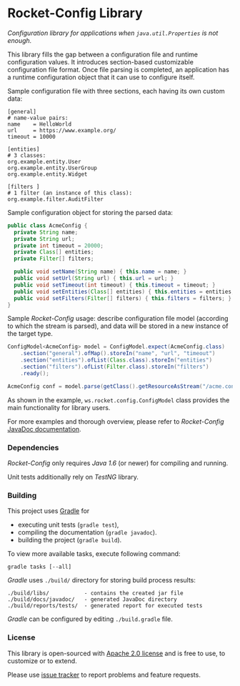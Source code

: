Rocket-Config Library
=======================

_Configuration library for applications when ``java.util.Properties`` is not enough._

This library fills the gap between a configuration file and runtime configuration values. It introduces section-based
customizable configuration file format. Once file parsing is completed, an application has a runtime configuration
object that it can use to configure itself.

Sample configuration file with three sections, each having its own custom data:

```
[general]
# name-value pairs:
name    = HelloWorld
url     = https://www.example.org/
timeout = 10000

[entities]
# 3 classes:
org.example.entity.User
org.example.entity.UserGroup
org.example.entity.Widget

[filters ]
# 1 filter (an instance of this class):
org.example.filter.AuditFilter
```

Sample configuration object for storing the parsed data:

```java
public class AcmeConfig {
  private String name;
  private String url;
  private int timeout = 20000;
  private Class[] entities;
  private Filter[] filters;

  public void setName(String name) { this.name = name; }
  public void setUrl(String url) { this.url = url; }
  public void setTimeout(int timeout) { this.timeout = timeout; }
  public void setEntities(Class[] entities) { this.entities = entities; }
  public void setFilters(Filter[] filters) { this.filters = filters; }
}
```

Sample _Rocket-Config_ usage: describe configuration file model (according to which the stream is parsed), and data will
be stored in a new instance of the target type.

```java
ConfigModel<AcmeConfig> model = ConfigModel.expect(AcmeConfig.class)
    .section("general").ofMap().storeIn("name", "url", "timeout")
    .section("entities").ofList(Class.class).storeIn("entities")
    .section("filters").ofList(Filter.class).storeIn("filters")
    .ready();

AcmeConfig conf = model.parse(getClass().getResourceAsStream("/acme.conf"));
```

As shown in the example, ``ws.rocket.config.ConfigModel`` class provides the main functionality for library users.

For more examples and thorough overview, please refer to _Rocket-Config_
[JavaDoc documentation](http://rocket.ws/rocket-config/javadoc/0.1/).

### Dependencies ###

_Rocket-Config_ only  requires _Java 1.6_ (or newer) for compiling and running.

Unit tests additionally rely on _TestNG_ library.

### Building ###

This project uses [Gradle](http://www.gradle.org/) for

* executing unit tests (``gradle test``),
* compiling the documentation (``gradle javadoc``).
* building the project (``gradle build``).

To view more available tasks, execute following command:

	gradle tasks [--all]

_Gradle_ uses ``./build/`` directory for storing build process results:

	./build/libs/           - contains the created jar file
	./build/docs/javadoc/   - generated JavaDoc directory
	./build/reports/tests/  - generated report for executed tests

_Gradle_ can be configured by editing ``./build.gradle`` file.

### License ###

This library is open-sourced with [Apache 2.0 license](http://www.apache.org/licenses/LICENSE-2.0) and is free to use,
to customize or to extend.

Please use [issue tracker](https://github.com/mrtamm/rocket-config/issues) to report problems and feature requests.
